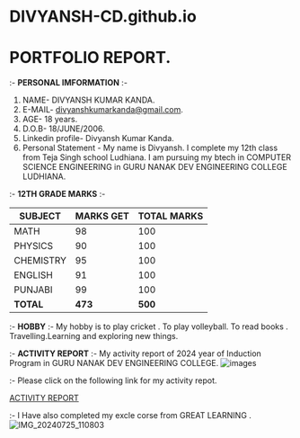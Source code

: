 # DIVYANSH-CD.github.io
# PORTFOLIO REPORT.

:-  **PERSONAL IMFORMATION** :-
1. NAME- DIVYANSH KUMAR KANDA.
2. E-MAIL- divyanshkumarkanda@gmail.com.
3. AGE- 18 years.
4. D.O.B- 18/JUNE/2006.
5. Linkedin profile- Divyansh Kumar Kanda.
6. Personal Statement - My name is Divyansh. I complete my 12th class from Teja Singh school Ludhiana. I am pursuing my btech in COMPUTER SCIENCE ENGINEERING in GURU NANAK DEV ENGINEERING COLLEGE LUDHIANA.

:-  **12TH GRADE MARKS** :-

| SUBJECT    | MARKS GET | TOTAL MARKS |
| ---------- | --------- | ----------- |
| MATH       | 98        | 100         |
| PHYSICS    | 90        | 100         |
| CHEMISTRY  | 95        | 100         |
| ENGLISH    | 91        | 100         |
| PUNJABI    | 99        | 100         |
| **TOTAL**  | **473**   | **500**     |

 :-  **HOBBY** :-
My hobby is to play cricket . To play volleyball. To read books . Travelling.Learning and exploring new things.

  :- **ACTIVITY REPORT** :-
My activity report of 2024 year of Induction Program  in GURU NANAK DEV ENGINEERING COLLEGE. 
![images](https://github.com/user-attachments/assets/1ed32035-29cd-4f07-b518-82aeebd97917)

:- Please click on the following link for my activity repot.

[ACTIVITY REPORT](https://divyansh-gi.github.io/)



:- I Have also completed my excle corse from GREAT LEARNING .
      ![IMG_20240725_110803](https://github.com/user-attachments/assets/12daaed1-c15d-4dea-83bf-72135b8e15ee)
